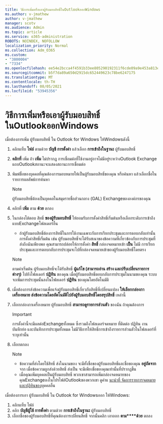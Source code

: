 ```yaml
---
title: วิธีการเพิ่มหรือเอาผู้รับมอบสิทธิ์ในOutlookออกWindows
ms.author: v-jmathew
author: v-jmathew
manager: scotv
ms.audience: Admin
ms.topic: article
ms.service: o365-administration
ROBOTS: NOINDEX, NOFOLLOW
localization_priority: Normal
ms.collection: Adm_O365
ms.custom:
- "3800004"
- "7334"
ms.openlocfilehash: ee54e2bcca4f4591b33ee805290192311f6cde09a9e453a813e9db328d19634d
ms.sourcegitcommit: b5f7da89a650d2915dc652449623c78be6247175
ms.translationtype: MT
ms.contentlocale: th-TH
ms.lasthandoff: 08/05/2021
ms.locfileid: "53945356"
---
```

# <a name="how-to-add-or-remove-a-delegate-in-outlook-for-windows"></a>วิธีการเพิ่มหรือเอาผู้รับมอบสิทธิ์ในOutlookออกWindows

เมื่อต้องการเพิ่ม ผู้รับมอบสิทธิ์ ใน Outlook for Windows ให้Windowsดังนี้ 

1. คลิกแท็บ **ไฟล์** ตามด้วย **บัญชี การตั้งค่า** แล้วเลือก **การเข้าถึงในฐานะ** ผู้รับมอบสิทธิ์
2. **คลิกที่** เพิ่ม ถ้า **เพิ่ม** ไม่ปรากฏ การเชื่อมต่อที่ใช้งานอยู่อาจไม่มีอยู่ระหว่างOutlook Exchange แถบOutlookสถานะจะแสดงสถานะการเชื่อมต่อ
3. พิมพ์ชื่อของบุคคลที่คุณต้องการมอบหมายให้เป็นผู้รับมอบสิทธิ์ของคุณ หรือค้นหา แล้วเลือกชื่อในรายการผลลัพธ์การค้นหา

    > [!NOTE]
    > ผู้รับมอบสิทธิ์ต้องเป็นบุคคลในสมุดรายชื่อส่วนกลาง (GAL) Exchangeขององค์กรของคุณ
4. คลิกที่ **เพิ่ม** ตาม **ด้วย** ตกลง
5. ในกล่องโต้ตอบ สิทธิ์ **ของผู้รับมอบสิทธิ์** ให้ยอมรับการตั้งค่าสิทธิ์เริ่มต้นหรือเลือกระดับการเข้าถึงแบบExchangeโฟลเดอร์อื่น

    - ถ้าผู้รับมอบสิทธิ์ต้องการสิทธิ์ในการใช้งานเฉพาะกับการเรียกประชุมและการตอบกลับเท่านั้น การตั้งค่าสิทธิ์เริ่มต้น เช่น ผู้รับมอบสิทธิ์จะได้รับสเนาของข้อความที่เกี่ยวข้องกับการประชุมที่ส่งถึงฉันเพียงพอ คุณสามารถปล่อยให้การตั้งค่า **สิทธิ์** กล่องจดหมายเข้า **เป็น** ไม่มี การเรียกประชุมและการตอบกลับการประชุมจะไปที่กล่องจดหมายเข้าของผู้รับมอบสิทธิ์โดยตรง

    > [!NOTE]
    > ตามค่าเริ่มต้น ผู้รับมอบสิทธิ์จะได้รับสิทธิ์ **ผู้แก้ไข (สามารถอ่าน สร้าง และปรับเปลี่ยนรายการต่างๆ)** ไปยังโฟลเดอร์ **ปฏิทิน** ของคุณ เมื่อผู้รับมอบสิทธิ์ตอบกลับการประชุมในนามของคุณ ระบบจะเพิ่มการประชุมนั้นลงในโฟลเดอร์ **ปฏิทิน** ของคุณโดยอัตโนมัติ

5. เมื่อต้องการส่งข้อความเพื่อแจ้งผู้รับมอบสิทธิ์เกี่ยวกับสิทธิ์ที่เปลี่ยนแปลง **ให้เลือกกล่องกาเครื่องหมาย ส่งข้อความโดยอัตโนมัติไปยังผู้รับมอบสิทธิ์โดยสรุปสิทธิ์** เหล่านี้
6. เลือกกล่องกาเครื่องหมาย ผู้รับมอบสิทธิ์ **สามารถดูรายการส่วนตัว** ของฉัน ถ้าคุณต้องการ

    > [!IMPORTANT]
    > การตั้งค่านี้จะมีผลต่อExchangeทั้งหมด ซึ่งรวมถึงโฟลเดอร์จดหมาย ที่ติดต่อ ปฏิทิน งาน บันทึกย่อ และบันทึกการประชุมทั้งหมด ไม่มีวิธีการให้สิทธิ์การเข้าถึงรายการส่วนตัวในโฟลเดอร์ที่ระบุเท่านั้น

7. เลือกตกลง

    > [!NOTE]
    >
    > - ข้อความที่ส่งโดยใช้สิทธิ์ ส่งในนามของ จะมีทั้งชื่อของผู้รับมอบสิทธิ์และชื่อของคุณ **อยู่ถัดจาก** จาก เมื่อข้อความถูกส่งด้วยสิทธิ์ ส่งเป็น จะมีเพียงชื่อของคุณเท่านั้นที่ปรากฏขึ้น
    > - เมื่อคุณเพิ่มบุคคลเป็นผู้รับมอบสิทธิ์ พวกเขาสามารถเพิ่มกล่องจดหมายของคุณExchangeลงในโปรไฟล์Outlookของพวกเขา ดูคําแ [นะนําที่ จัดการรายการจดหมายและปฏิทินของ](https://support.microsoft.com/office/manage-another-person-s-mail-and-calendar-items-afb79d6b-2967-43b9-a944-a6b953190af5)บุคคลอื่น

เมื่อต้องการเอา ผู้รับมอบสิทธิ์ ใน Outlook for Windowsออก ให้Windows:

1. คลิกแท็บ ไฟล์
2. คลิก **บัญชีผู้ใช้ การตั้งค่า** ตามด้วย **การเข้าถึงในฐานะ** ผู้รับมอบสิทธิ์
3. เลือกชื่อของผู้รับมอบสิทธิ์ที่คุณต้องการเปลี่ยนสิทธิ์ จากนั้นคลิก เอาออก **ตาม****ด้วย** ตกลง
